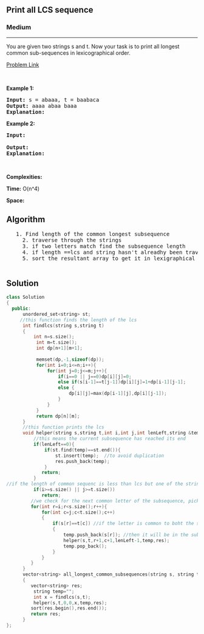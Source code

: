 <h2>Print all LCS sequence</h2>
<h3>Medium</h3><hr>
<div><p>
  
You are given two strings s and t. Now your task is to print all longest common sub-sequences in lexicographical order.
 
</p>


[Problem Link](https://practice.geeksforgeeks.org/problems/print-all-lcs-sequences3413/1/#)

<p>&nbsp;</p>
<p><strong>Example 1:</strong></p>

      
 
<pre><strong>Input:</strong> s = abaaa, t = baabaca
<strong>Output:</strong> aaaa abaa baaa
<strong>Explanation:</strong> 
</pre>

<p><strong>Example 2:</strong></p>

<pre><strong>Input:</strong> 
     
<strong>Output:</strong> 
<strong>Explanation:</strong> 
</pre>

<p>&nbsp;</p>
<p><strong>Complexities:</strong></p>
<strong>Time:</strong> O(n^4)
  
<strong>Space:</strong> 
  <h2> Algorithm </h2>
 <pre>
   1. Find length of the common longest subsequence
	 2. traverse through the strings
	 3. if two letters match find the subsequence length
	 4. if length ==lcs and string hasn't alreadhy been traversed add it 
	 5. sort the resultant array to get it in lexigraphical order
  </pre>
  <h2> Solution </h2>
  
  ``` c++ 
  class Solution
{
	public:
	    unordered_set<string> st;
	   //this function finds the length of the lcs
	    int findlcs(string s,string t)
	    {
	        int n=s.size();
             int m=t.size();
             int dp[n+1][m+1];
             
             memset(dp,-1,sizeof(dp));
             for(int i=0;i<=n;i++){
                 for(int j=0;j<=m;j++){
                     if(i==0 || j==0)dp[i][j]=0;
                     else if(s[i-1]==t[j-1])dp[i][j]=1+dp[i-1][j-1];
                     else {
                         dp[i][j]=max(dp[i-1][j],dp[i][j-1]);
                     }
                 }
             } 
             return dp[n][m];
	    }
	    //this function prints the lcs
	    void helper(string s,string t,int i,int j,int lenLeft,string &temp,vector<string> &res){
	        //this means the current subsequence has reached its end
	        if(lenLeft==0){
	            if(st.find(temp)==st.end()){
	                st.insert(temp);  //to avoid duplication
	                res.push_back(temp);
	            }
	           return;   
	        }
//if the length of common sequenc is less than lcs but one of the string is fully visited,end stuff 
	        if(i>=s.size() || j>=t.size()) 
	           return;
	       //we check for the next common letter of the subsequence, picking up from previous matched letters    
	       for(int r=i;r<s.size();r++){
	           for(int c=j;c<t.size();c++)
	           {
	               if(s[r]==t[c]) //if the letter is common to boht the substrings
	               {
	                   temp.push_back(s[r]); //then it will be in the subsequence
	                   helper(s,t,r+1,c+1,lenLeft-1,temp,res);
	                   temp.pop_back();
	               }
	           }
	       }    
	    }
		vector<string> all_longest_common_subsequences(string s, string t)
		{   
		   vector<string> res;
		    string temp="";
		    int x = findlcs(s,t);
		    helper(s,t,0,0,x,temp,res);
		   sort(res.begin(),res.end());   
		   return res;     
		}
};
  ```
</div>
